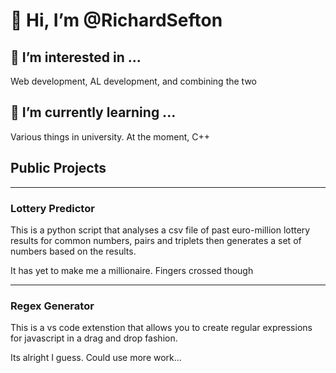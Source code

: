 # 👋 Hi, I’m @RichardSefton

## 👀 I’m interested in ...
Web development, AL development, and combining the two

## 🌱 I’m currently learning ...
Various things in university. At the moment, C++

## Public Projects
---
### Lottery Predictor
This is a python script that analyses a csv file of past euro-million lottery results for common numbers, pairs and triplets then generates a set of numbers based on the results. 

It has yet to make me a millionaire. Fingers crossed though

---
### Regex Generator
This is a vs code extenstion that allows you to create regular expressions for javascript in a drag and drop fashion. 

Its alright I guess. Could use more work...
